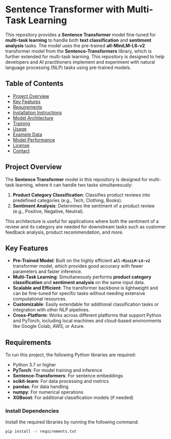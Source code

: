 
# Sentence Transformer with Multi-Task Learning

This repository provides a **Sentence Transformer** model fine-tuned for **multi-task learning** to handle both **text classification** and **sentiment analysis** tasks. The model uses the pre-trained **all-MiniLM-L6-v2** transformer model from the **Sentence-Transformers** library, which is further extended for multi-task learning. This repository is designed to help developers and AI practitioners implement and experiment with natural language processing (NLP) tasks using pre-trained models.

## Table of Contents

- [Project Overview](#project-overview)
- [Key Features](#key-features)
- [Requirements](#requirements)
- [Installation Instructions](#installation-instructions)
- [Model Architecture](#model-architecture)
- [Training](#training)
- [Usage](#usage)
- [Example Data](#example-data)
- [Model Performance](#model-performance)
- [License](#license)
- [Contact](#contact)

## Project Overview

The **Sentence Transformer** model in this repository is designed for multi-task learning, where it can handle two tasks simultaneously:
1. **Product Category Classification**: Classifies product reviews into predefined categories (e.g., Tech, Clothing, Books).
2. **Sentiment Analysis**: Determines the sentiment of a product review (e.g., Positive, Negative, Neutral).

This architecture is useful for applications where both the sentiment of a review and its category are needed for downstream tasks such as customer feedback analysis, product recommendation, and more.

## Key Features

- **Pre-Trained Model**: Built on the highly efficient **`all-MiniLM-L6-v2`** transformer model, which provides good accuracy with fewer parameters and faster inference.
- **Multi-Task Learning**: Simultaneously performs **product category classification** and **sentiment analysis** on the same input data.
- **Scalable and Efficient**: The transformer backbone is lightweight and can be fine-tuned for specific tasks without needing extensive computational resources.
- **Customizable**: Easily extendable for additional classification tasks or integration with other NLP pipelines.
- **Cross-Platform**: Works across different platforms that support Python and PyTorch, including local machines and cloud-based environments like Google Colab, AWS, or Azure.

## Requirements

To run this project, the following Python libraries are required:

- Python 3.7 or higher
- **PyTorch**: For model training and inference
- **Sentence-Transformers**: For sentence embeddings
- **scikit-learn**: For data processing and metrics
- **pandas**: For data handling
- **numpy**: For numerical operations
- **XGBoost**: For additional classification models (if needed)

### Install Dependencies

Install the required libraries by running the following command:

```bash
pip install -r requirements.txt
